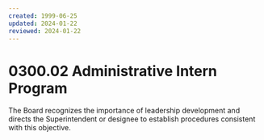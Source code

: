 ```yaml
---
created: 1999-06-25
updated: 2024-01-22
reviewed: 2024-01-22
---
```


# 0300.02 Administrative Intern Program

The Board recognizes the importance of leadership development and directs the Superintendent or designee to establish procedures consistent with this objective.


